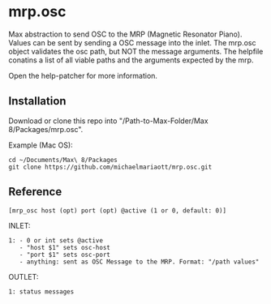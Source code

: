 # mrp.osc

Max abstraction to send OSC to the MRP (Magnetic Resonator Piano).
Values can be sent by sending a OSC message into the inlet.
The mrp.osc object validates the osc path, but NOT the message arguments. The helpfile conatins a list of all viable paths and the arguments expected by the mrp.

Open the help-patcher for more information.

## Installation
Download or clone this repo into "/Path-to-Max-Folder/Max 8/Packages/mrp.osc".

Example (Mac OS):
```
cd ~/Documents/Max\ 8/Packages
git clone https://github.com/michaelmariaott/mrp.osc.git
```

## Reference

```
[mrp_osc host (opt) port (opt) @active (1 or 0, default: 0)]
```

INLET:
```
1: - 0 or int sets @active
   - "host $1" sets osc-host
   - "port $1" sets osc-port
   - anything: sent as OSC Message to the MRP. Format: "/path values"
```

OUTLET:
```
1: status messages
```
